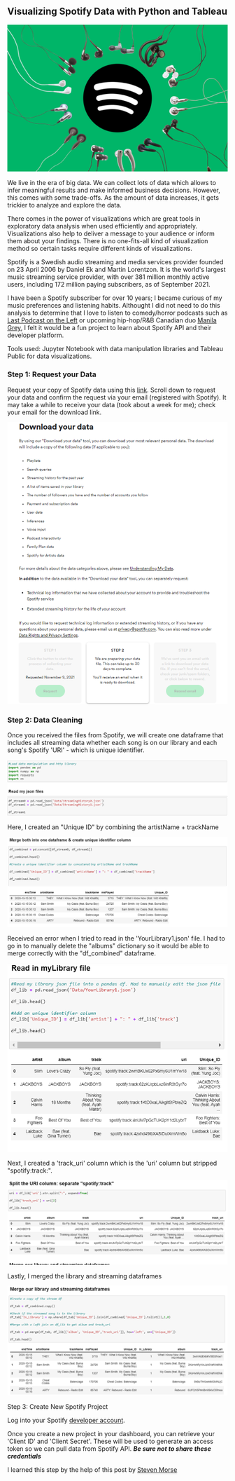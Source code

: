 ## Visualizing Spotify Data with Python and Tableau

![spotify](https://github.com/aclao89/Spotify/blob/main/spotify_header.jpg)

We live in the era of big data. We can collect lots of data which allows to infer meaningful results and make informed business decisions. However, this comes with some trade-offs. As the amount of data increases, it gets trickier to analyze and explore the data.

There comes in the power of visualizations which are great tools in exploratory data analysis when used efficiently and appropriately. Visualizations also help to deliver a message to your audience or inform them about your findings. There is no one-fits-all kind of visualization method so certain tasks require different kinds of visualizations.

Spotify is a Swedish audio streaming and media services provider founded on 23 April 2006 by Daniel Ek and Martin Lorentzon. It is the world's largest music streaming service provider, with over 381 million monthly active users, including 172 million paying subscribers, as of September 2021.

I have been a Spotify subscriber for over 10 years; I became curious of my music preferences and listening habits. Althought I did not need to do this analysis to determine that I love to listen to comedy/horror podcasts such as [Last Podcast on the Left](https://www.lastpodcastontheleft.com/) or upcoming hip-hop/R&B Canadian duo [Manila Grey](https://www.manilagrey.com/), I felt it would be a fun project to learn about Spotify API and their developer platform.

Tools used: Jupyter Notebook with data manipulation libraries and Tableau Public for data visualizations.

### Step 1: Request your Data

Request your copy of Spotify data using this [link](https://www.spotify.com/us/account/privacy/). Scroll down to request your data and confirm the request via your email (registered with Spotify). It may take a while to receive your data (took about a week for me); check your email for the download link.

![request_data](https://github.com/aclao89/Spotify/blob/main/Imgs/step1.PNG)

### Step 2: Data Cleaning

Once you received the files from Spotify, we will create one dataframe that includes all streaming data whether each song is on our library and each song's Spotify 'URI' - which is unique identifier.

![create_stream](https://github.com/aclao89/Spotify/blob/main/Imgs/read_files.PNG)

Here, I created an "Unique ID" by combining the artistName + trackName

![merge](https://github.com/aclao89/Spotify/blob/main/Imgs/merge_dfs.PNG)

Received an error when I tried to read in the 'YourLibrary1.json' file. I had to go in to manually delete the "albums" dictionary so it would be able to merge correctly with the "df_combined" dataframe.

![read_lib](https://github.com/aclao89/Spotify/blob/main/Imgs/read_lib.PNG)

Next, I created a 'track_uri' column which is the 'uri' column but stripped "spotify:track:".

![uri](https://github.com/aclao89/Spotify/blob/main/Imgs/split_uri.PNG)

Lastly, I merged the library and streaming dataframes

![merged_last](https://github.com/aclao89/Spotify/blob/main/Imgs/merge_lib_stream.PNG)

Step 3: Create New Spotify Project

Log into your Spotify [developer account](https://developer.spotify.com/dashboard/login).

Once you create a new project in your dashboard, you can retrieve your 'Client ID' and 'Client Secret'. These will be used to generate an access token so we can pull data from Spotify API. ***Be sure not to share these credentials***

I learned this step by the help of this post by [Steven Morse](https://stmorse.github.io/journal/spotify-api.html)
